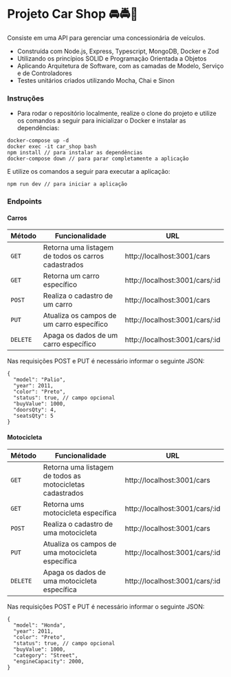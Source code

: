 # Projeto Car Shop 🚘🚔🚖

Consiste em uma API para gerenciar uma concessionária de veículos. 

* Construída com Node.js, Express, Typescript, MongoDB, Docker e Zod
* Utilizando os princípios SOLID e Programação Orientada a Objetos
* Aplicando Arquitetura de Software, com as camadas de Modelo, Serviço e de Controladores
* Testes unitários criados utilizando Mocha, Chai e Sinon


### Instruções

- Para rodar o repositório localmente, realize o clone do projeto e utilize os comandos a seguir para inicializar o Docker e instalar as dependências:

```
docker-compose up -d
docker exec -it car_shop bash
npm install // para instalar as dependências
docker-compose down // para parar completamente a aplicação
```

E utilize os comandos a seguir para executar a aplicação:

```
npm run dev // para iniciar a aplicação
```

### Endpoints

#### Carros

| Método | Funcionalidade | URL |
|---|---|---|
| `GET` | Retorna uma listagem de todos os carros cadastrados | http://localhost:3001/cars |
| `GET` | Retorna um carro específico | http://localhost:3001/cars/:id |
| `POST` | Realiza o cadastro de um carro | http://localhost:3001/cars |
| `PUT` | Atualiza os campos de um carro específico | http://localhost:3001/cars/:id |
| `DELETE` | Apaga os dados de um carro específico | http://localhost:3001/cars/:id |

Nas requisições POST e PUT é necessário informar o seguinte JSON:

```
{
  "model": "Palio",
  "year": 2011,
  "color": "Preto",
  "status": true, // campo opcional
  "buyValue": 1000,
  "doorsQty": 4,
  "seatsQty": 5
}
```

#### Motocicleta

| Método | Funcionalidade | URL |
|---|---|---|
| `GET` | Retorna uma listagem de todos as motocicletas cadastrados | http://localhost:3001/cars |
| `GET` | Retorna ums motocicleta específica | http://localhost:3001/cars/:id |
| `POST` | Realiza o cadastro de uma motocicleta | http://localhost:3001/cars |
| `PUT` | Atualiza os campos de uma motocicleta específica | http://localhost:3001/cars/:id |
| `DELETE` | Apaga os dados de uma motocicleta específica | http://localhost:3001/cars/:id |

Nas requisições POST e PUT é necessário informar o seguinte JSON:

```
{
  "model": "Honda",
  "year": 2011,
  "color": "Preto",
  "status": true, // campo opcional
  "buyValue": 1000,
  "category": "Street",
  "engineCapacity": 2000,
}
```
